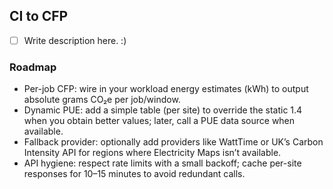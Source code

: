 ## CI to CFP
- [ ] Write description here. :)

### Roadmap
- Per-job CFP: wire in your workload energy estimates (kWh) to output absolute grams CO₂e per job/window.
- Dynamic PUE: add a simple table (per site) to override the static 1.4 when you obtain better values; later, call a PUE data source when available.
- Fallback provider: optionally add providers like WattTime or UK’s Carbon Intensity API for regions where Electricity Maps isn’t available.
- API hygiene: respect rate limits with a small backoff; cache per-site responses for 10–15 minutes to avoid redundant calls.